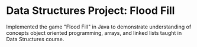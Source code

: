# Data Structures Project: Flood Fill

Implemented the game "Flood Fill" in Java to demonstrate understanding of concepts object oriented programming, arrays, and linked lists taught in Data Structures course.
